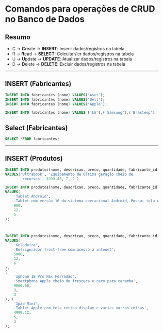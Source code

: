 # Comandos para operações de CRUD no Banco de Dados

## Resumo 

- C -> **C**reate -> **INSERT**: Inserir dados/registros na tabela
- R -> **R**ead   -> **SELECT**: Colcultar/ler dados/registros na tabela
- U -> **U**pdate -> **UPDATE**: Atualizar dados/registros na tabela
- D -> **D**elete -> **DELETE**: Excluir dados/registros na tabela 

---

## INSERT (Fabricantes)

```sql
INSERT INTO fabricantes (nome) VALUES('Asus');
INSERT INTO fabricantes (nome) VALUES('Dell');
INSERT INTO fabricantes (nome) VALUES('Apple');

INSERT INTO fabricantes (nome) VALUES ('LG'),('Samsung'),('Brastemp')
```

## Select (Fabricantes)

```sql
SELECT *FROM fabricantes;
```

---

## INSERT (Produtos)

```sql
INSERT INTO produtos(nome, descricao, preco, quantidade, fabricante_id)
VALUES('Ultrabook', 'Equipamento de Última geração cheio de 
        recursos', 3999.45, 7, 2 )

INSERT INTO produtos(nome, descricao, preco, quantidade, fabricante_id)
VALUES(
    'Tablet Android',
    'Tablet com versão 16 do sistema operacional Android, Possui tela de 10 polegadas e armazenamento de 128 GB.',
    900, 
    12, 
    5
);



INSERT INTO produtos(nome, descricao, preco, quantidade, fabricante_id)
VALUES(
    'Geladeira',
    'Refrigerador frost-free com acesso à intenet',
    5000,
    12,
    6
), 
(
    'Iphone 18 Pro Max Ferradão',
    'Smartphone Apple cheio de frescura e caro para caramba',
    9666.66,
    3,
    3
), (
    'Ipad Mini',
    'Tablet Apple com tela retina display e varias outras coisas',
    4999.12,
    5,
    3
);
```


